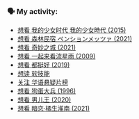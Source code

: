 ### 🗣 My activity:

<!-- DOUBAN-ACTIVITIES:START -->
- [想看 我的少女时代 我的少女時代‎ (2015)](https://www.douban.com/people/153932994/status/3280826524/)
- [想看 森林民宿 ペンションメッツァ‎ (2021)](https://www.douban.com/people/153932994/status/3278952127/)
- [想看 奇妙之城‎ (2021)](https://www.douban.com/people/153932994/status/3278772298/)
- [想看 一起来看流星雨‎ (2009)](https://www.douban.com/people/153932994/status/3268917473/)
- [想看 都挺好‎ (2019)](https://www.douban.com/people/153932994/status/3261529993/)
- [想读 软技能](https://www.douban.com/people/153932994/status/3261360820/)
- [关注 华语悬疑片榜](https://www.douban.com/people/153932994/status/3258892937/)
- [想看 狗蛋大兵‎ (1996)](https://www.douban.com/people/153932994/status/3258572409/)
- [想看 男儿王‎ (2020)](https://www.douban.com/people/153932994/status/3257149735/)
- [想看 暗恋·橘生淮南‎ (2021)](https://www.douban.com/people/153932994/status/3257137921/)
<!-- DOUBAN-ACTIVITIES:END -->
